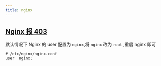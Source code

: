 ```yaml
---
title: nginx
---
```


## [Nginx 报 403](https://www.cnblogs.com/kenshinobiy/p/7134120.html)

默认情况下 Nginx 的 user 配置为 `nginx`,将 `nginx` 改为 `root` ,重启 nginx 即可

```shell
# /etc/nginx/nginx.conf
user  nginx;
```
